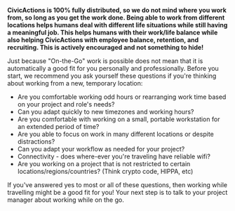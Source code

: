 __CivicActions is 100% fully distributed, so we do not mind where you work from, so long as you get the work done. Being able to work from different locations helps humans deal with different life situations while still having a meaningful job. This helps humans with their work/life balance while also helping CivicActions with employee balance, retention, and recruiting. This is actively encouraged and not something to hide!__

Just because "On-the-Go" work is possible does not mean that it is automatically a good fit for you personally and professionally. Before you start, we recommend you ask yourself these questions if you're thinking about working from a new, temporary location:

*   Are you comfortable working odd hours or rearranging work time based on your project and role's needs?
*   Can you adapt quickly to new timezones and working hours?
*   Are you comfortable with working on a small, portable workstation for an extended period of time?
*   Are you able to focus on work in many different locations or despite distractions?
*   Can you adapt your workflow as needed for your project?
*   Connectivity - does where-ever you're traveling have reliable wifi?
*   Are you working on a project that is not restricted to certain locations/regions/countries? (Think crypto code, HIPPA, etc)

If you've answered yes to most or all of these questions, then working while travelling might be a good fit for you! Your next step is to talk to your project manager about working while on the go.
